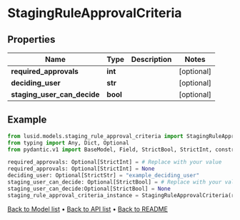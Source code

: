 # StagingRuleApprovalCriteria

## Properties
Name | Type | Description | Notes
------------ | ------------- | ------------- | -------------
**required_approvals** | **int** |  | [optional] 
**deciding_user** | **str** |  | [optional] 
**staging_user_can_decide** | **bool** |  | [optional] 
## Example

```python
from lusid.models.staging_rule_approval_criteria import StagingRuleApprovalCriteria
from typing import Any, Dict, Optional
from pydantic.v1 import BaseModel, Field, StrictBool, StrictInt, constr

required_approvals: Optional[StrictInt] = # Replace with your value
required_approvals: Optional[StrictInt] = None
deciding_user: Optional[StrictStr] = "example_deciding_user"
staging_user_can_decide: Optional[StrictBool] = # Replace with your value
staging_user_can_decide:Optional[StrictBool] = None
staging_rule_approval_criteria_instance = StagingRuleApprovalCriteria(required_approvals=required_approvals, deciding_user=deciding_user, staging_user_can_decide=staging_user_can_decide)

```

[Back to Model list](../README.md#documentation-for-models) &#8226; [Back to API list](../README.md#documentation-for-api-endpoints) &#8226; [Back to README](../README.md)

